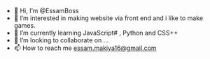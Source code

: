 - 👋 Hi, I’m @EssamBoss
- 👀 I’m interested in making website via front end and i like to make games. 
- 🌱 I’m currently learning JavaScript# , Python and CSS++
- 💞️ I’m looking to collaborate on ...
- 📫 How to reach me essam.makiya16@gmail.com

<!---
EssamBoss/EssamBoss is a ✨ special ✨ repository because its `README.md` (this file) appears on your GitHub profile.
You can click the Preview link to take a look at your changes.
--->
